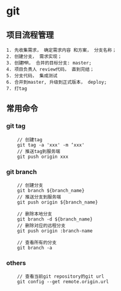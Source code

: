 # git
## 项目流程管理
	1. 先收集需求， 确定需求内容 和方案， 分支名称；
	2. 创建分支， 需求实现；
	3. 创建MR， 合并的目标分支: master;
	4. 项目负责人 review代码， 直到完结；
	5. 分支代码， 集成测试
	6. 合并到master, 升级到正式版本， deploy;
	7. 打tag
	
## 常用命令
### git tag
		
		// 创建tag
		git tag -a 'xxx' -m ‘xxx'
		// 推送tag到服务端
		git push origin xxx
		
### git branch 
		// 创建分支
		git branch ${branch_name}
		// 推送分支到服务端
		git push origin ${branch_name}
		
		// 删除本地分支
		git branch -d ${branch_name}
		// 删除对应的远程分支
		git push origin :branch-name
		
		// 查看所有的分支
		git branch -a
		
### others

		// 查看当前git repository的git url
		git config --get remote.origin.url